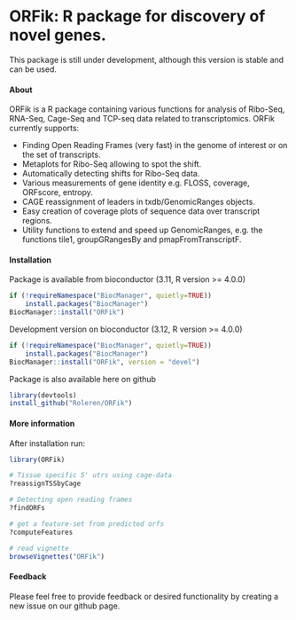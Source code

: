 ORFik: R package for discovery of novel genes.
==============================================================================

This package is still under development, although this version is stable and can be used.

#### About


ORFik is a R package containing various functions for analysis of Ribo-Seq, RNA-Seq, Cage-Seq and TCP-seq data related to transcriptomics. ORFik currently supports:

- Finding Open Reading Frames (very fast) in the genome of interest or on the set of transcripts.
- Metaplots for Ribo-Seq allowing to spot the shift.
- Automatically detecting shifts for Ribo-Seq data.
- Various measurements of gene identity e.g. FLOSS, coverage, ORFscore, entropy.
- CAGE reassignment of leaders in txdb/GenomicRanges objects.
- Easy creation of coverage plots of sequence data over transcript regions.
- Utility functions to extend and speed up GenomicRanges, e.g. the functions tile1, groupGRangesBy and pmapFromTranscriptF.



#### Installation
Package is available from bioconductor (3.11, R version >= 4.0.0)
```r
if (!requireNamespace("BiocManager", quietly=TRUE))
    install.packages("BiocManager")
BiocManager::install("ORFik")
```

Development version on bioconductor (3.12, R version >= 4.0.0)
```r
if (!requireNamespace("BiocManager", quietly=TRUE))
    install.packages("BiocManager")
BiocManager::install("ORFik", version = "devel")
```  

Package is also available here on github
```r
library(devtools)
install_github("Roleren/ORFik")
```  

#### More information

After installation run:
```r
library(ORFik)

# Tissue specific 5' utrs using cage-data
?reassignTSSbyCage

# Detecting open reading frames
?findORFs

# get a feature-set from predicted orfs
?computeFeatures

# read vignette
browseVignettes("ORFik")
```  

#### Feedback

Please feel free to provide feedback or desired functionality by creating a new issue on our github page.
